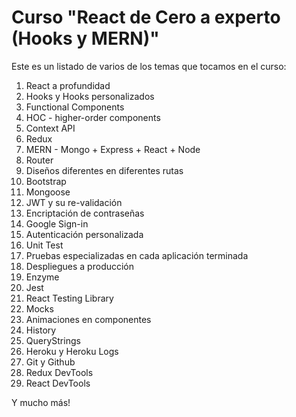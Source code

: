 # Curso "React de Cero a experto (Hooks y MERN)"

Este es un listado de varios de los temas que tocamos en el curso:

1. React a profundidad
2. Hooks y Hooks personalizados
3. Functional Components
4. HOC - higher-order components
5. Context API
6. Redux
7. MERN - Mongo + Express + React + Node
8. Router
9. Diseños diferentes en diferentes rutas
10. Bootstrap
11. Mongoose
12. JWT y su re-validación
13. Encriptación de contraseñas
14. Google Sign-in
15. Autenticación personalizada
16. Unit Test
17. Pruebas especializadas en cada aplicación terminada
18. Despliegues a producción
19. Enzyme
20. Jest
21. React Testing Library
22. Mocks
23. Animaciones en componentes
24. History
25. QueryStrings
26. Heroku y Heroku Logs
27. Git y Github
28. Redux DevTools
29. React DevTools

Y mucho más!